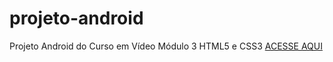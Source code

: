 # projeto-android
 Projeto Android do Curso em Vídeo Módulo 3 HTML5 e CSS3
<a href="https://vianeifilho28.github.io/projeto-android/index.html.html">ACESSE AQUI</a>